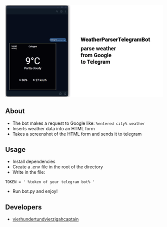 ![Poster!](poster.png)

## About

- The bot makes a request to Google like: `%entered city% weather`
- Inserts weather data into an HTML form
- Takes a screenshot of the HTML form and sends it to telegram

## Usage
- Install dependencies
- Create a .env file in the root of the directory
- Write in the file:
```
TOKEN = ' %token of your telegram bot% '
```
- Run bot.py and enjoy!

## Developers

- [vierhundertundvierzigahcaptain](https://github.com/vierhundertundvierzigahcaptain)
